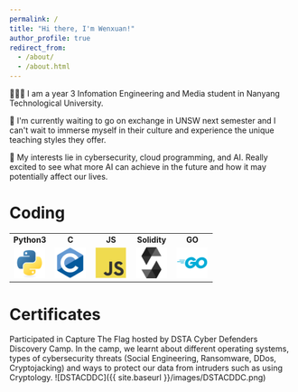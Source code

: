 ```yaml
---
permalink: /
title: "Hi there, I'm Wenxuan!"
author_profile: true
redirect_from: 
  - /about/
  - /about.html
---
```


👩🏻‍💻 I am a year 3 Infomation Engineering and Media student in Nanyang Technological University.

🐨 I'm currently waiting to go on exchange in UNSW next semester and I can't wait to immerse myself in their culture and experience the unique teaching styles they offer. 

🔎 My interests lie in cybersecurity, cloud programming, and AI. Really excited to see what more AI can achieve in the future and how it may potentially affect our lives.

Coding
======
<table style="width:100%; border-collapse: collapse;">
  <tr>
    <td style="width:20%; text-align: center;"><strong>Python3</strong></td>
    <td style="width:20%; text-align: center;"><strong>C</strong></td>
    <td style="width:20%; text-align: center;"><strong>JS</strong></td>
    <td style="width:20%; text-align: center;"><strong>Solidity</strong></td>
    <td style="width:20%; text-align: center;"><strong>GO</strong></td>
  </tr>
  <tr>
    <td style="width:20%; text-align: center;"><img src="https://github.com/devicons/devicon/blob/master/icons/python/python-original.svg" title="Python" alt="Python" width="55" height="55"/></td>
    <td style="width:20%; text-align: center;"><img src="https://github.com/devicons/devicon/blob/master/icons/c/c-original.svg" title="C" alt="C" width="55" height="55"/></td>
    <td style="width:20%; text-align: center;"><img src="https://github.com/devicons/devicon/blob/master/icons/javascript/javascript-original.svg" title="JavaScript" alt="JavaScript" width="55" height="55"/></td>
    <td style="width:20%; text-align: center;"><img src="https://github.com/devicons/devicon/blob/master/icons/solidity/solidity-original.svg" title="Solidity" alt="Solidity" width="55" height="55"/></td>
    <td style="width:20%; text-align: center;"><img src="https://github.com/devicons/devicon/blob/master/icons/go/go-original-wordmark.svg" title="GO" alt="GO" width="55" height="55"/></td>
  </tr>
</table>
  
Certificates
======
Participated in Capture The Flag hosted by DSTA Cyber Defenders Discovery Camp. In the camp, we learnt about different operating systems, types of cybersecurity threats (Social Engineering, Ransomware, DDos, Cryptojacking) and ways to protect our data from intruders such as using Cryptology.
![DSTACDDC]({{ site.baseurl }}/images/DSTACDDC.png)
